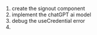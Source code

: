 1. create the signout component
2. implement the chatGPT ai model
3. debug the useCredential error
4. 